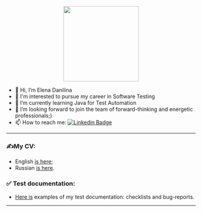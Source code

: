 <div id="header" align="center">
  <img src="https://i.giphy.com/media/paTz7UZbPfTZFRYnnB/giphy.webp" width="200"/>
</div>


- 👋 Hi, I’m Elena Danilina
- 👀 I'm interested to pursue my career in Software Testing
- 🌱 I’m currently learning Java for Test Automation
- 💞️ I’m looking forward to join the team of forward-thinking and energetic professionals;)
- 📫 How to reach me:  [![Linkedin Badge](https://img.shields.io/badge/-Linkedin-blue?style=flat&logo=Linkedin&logoColor=white)](https://www.linkedin.com/in/elena-danilina/)

___
### ✍My CV:
+ English [is here](https://drive.google.com/file/d/1D2z0U37BvZGDQqjhDc-4FgF8SV7TBqF1/view?usp=sharing);
+ Russian [is here](https://drive.google.com/file/d/10Y46yHwYXdIcMXwA5XSWsaZuUQujqL1M/view?usp=sharing).

### ✅ Test documentation: 
- [Here is](https://docs.google.com/spreadsheets/d/1hydAb_1br5cp_QwpY6_sot7_jTObzt4vyW9BTUnWyNQ/edit?usp=sharing) examples of my test documentation: checklists and bug-reports.
___



<!---
elledanili/elledanili is a ✨ special ✨ repository because its `README.md` (this file) appears on your GitHub profile.
You can click the Preview link to take a look at your changes.
--->
